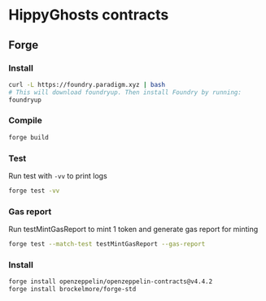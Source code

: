 # HippyGhosts contracts

## Forge

### Install

```bash
curl -L https://foundry.paradigm.xyz | bash
# This will download foundryup. Then install Foundry by running:
foundryup
```

### Compile

```bash
forge build
```

### Test

Run test with `-vv` to print logs

```bash
forge test -vv
```

### Gas report

Run testMintGasReport to mint 1 token and generate gas report for minting

```bash
forge test --match-test testMintGasReport --gas-report
```

### Install

```bash
forge install openzeppelin/openzeppelin-contracts@v4.4.2
forge install brockelmore/forge-std
```
